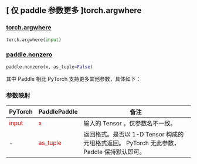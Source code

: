 ## [ 仅 paddle 参数更多 ]torch.argwhere
### [torch.argwhere](https://pytorch.org/docs/stable/generated/torch.argwhere.html#torch.argwhere)

```python
torch.argwhere(input)
```

### [paddle.nonzero](https://www.paddlepaddle.org.cn/documentation/docs/zh/develop/api/paddle/nonzero_cn.html#nonzero)

```python
paddle.nonzero(x, as_tuple=False)
```

其中 Paddle 相比 PyTorch 支持更多其他参数，具体如下：

### 参数映射

| PyTorch       | PaddlePaddle | 备注                                                   |
| ------------- | ------------ | ------------------------------------------------------ |
| <font color='red'>input</font>         | <font color='red'>x</font>            | 输入的 Tensor ，仅参数名不一致。                   |
| - | <font color='red'> as_tuple </font>   | 返回格式。是否以 1-D Tensor 构成的元组格式返回。 PyTorch 无此参数， Paddle 保持默认即可。  |
